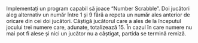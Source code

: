 Implementați un program capabil să joace “Number Scrabble”. Doi jucători aleg alternativ un număr între 1 și 9 fără a repeta un număr ales anterior de oricare din cei doi jucători. Câștigă jucătorul care a ales de la începutul jocului trei numere care, adunate, totalizează 15. În cazul în care numere nu mai pot fi alese și nici un jucător nu a câștigat, partida se termină remiză.